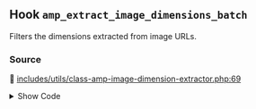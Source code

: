 ## Hook `amp_extract_image_dimensions_batch`


Filters the dimensions extracted from image URLs.

### Source

:link: [includes/utils/class-amp-image-dimension-extractor.php:69](../../includes/utils/class-amp-image-dimension-extractor.php#L69)

<details>
<summary>Show Code</summary>

```php
$extracted_dimensions = apply_filters( 'amp_extract_image_dimensions_batch', $extracted_dimensions );
```

</details>
